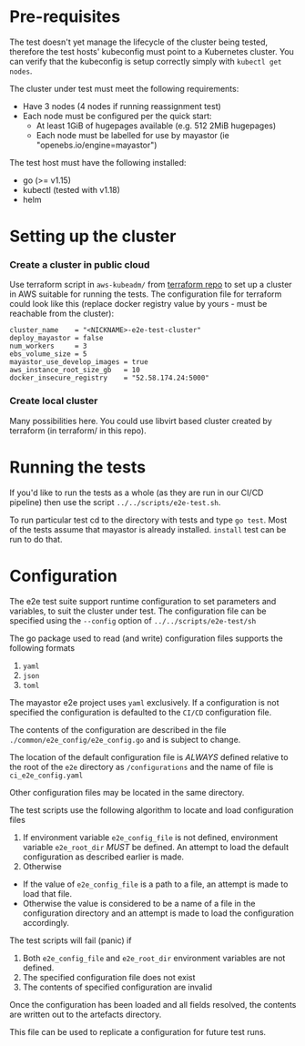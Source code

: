 # Pre-requisites

The test doesn't yet manage the lifecycle of the cluster being tested,
therefore the test hosts' kubeconfig must point to a Kubernetes cluster.
You can verify that the kubeconfig is setup correctly simply with
`kubectl get nodes`.

The cluster under test must meet the following requirements:
* Have 3 nodes (4 nodes if running reassignment test)
* Each node must be configured per the quick start:
  * At least 1GiB of hugepages available (e.g. 512 2MiB hugepages)
  * Each node must be labelled for use by mayastor (ie "openebs.io/engine=mayastor")

The test host must have the following installed:
* go (>= v1.15)
* kubectl (tested with v1.18)
* helm

# Setting up the cluster

### Create a cluster in public cloud

Use terraform script in `aws-kubeadm/` from
[terraform repo](https://github.com/mayadata-io/mayastor-terraform-playground) to
set up a cluster in AWS suitable for running the tests. The configuration file for
terraform could look like this (replace docker registry value by yours - must
be reachable from the cluster):

```
cluster_name    = "<NICKNAME>-e2e-test-cluster"
deploy_mayastor = false
num_workers     = 3
ebs_volume_size = 5
mayastor_use_develop_images = true
aws_instance_root_size_gb   = 10
docker_insecure_registry    = "52.58.174.24:5000"
```

### Create local cluster

Many possibilities here. You could use libvirt based cluster created by
terraform (in terraform/ in this repo). 

# Running the tests

If you'd like to run the tests as a whole (as they are run in our CI/CD
pipeline) then use the script `../../scripts/e2e-test.sh`.

To run particular test cd to the directory with tests and type `go test`.
Most of the tests assume that mayastor is already installed. `install` test
can be run to do that.

# Configuration
The e2e test suite support runtime configuration to set parameters and variables,
to suit the cluster under test. The configuration file can be specified using the `--config`
option of `../../scripts/e2e-test/sh`

The go package used to read (and write) configuration files supports the following formats
1. `yaml`
2. `json`
3. `toml`

The mayastor e2e project uses `yaml` exclusively.
If a configuration is not specified the configuration is defaulted to the `CI/CD` configuration file.

The contents of the configuration are described in the file
`./common/e2e_config/e2e_config.go` and is subject to change.

The location of the default configuration file is *ALWAYS* defined relative to the root of the `e2e` directory as
`/configurations` and the name of file is `ci_e2e_config.yaml`

Other configuration files may be located in the same directory.

The test scripts use the following algorithm to locate and load configuration files
1. If environment variable `e2e_config_file` is not defined, environment variable `e2e_root_dir` *MUST* be defined. An attempt to load the default configuration as described earlier is made.
2. Otherwise
 * If the value of `e2e_config_file` is a path to a file, an attempt is made to load that file.
 * Otherwise the value is considered to be a name of a file in the configuration directory and an attempt is made to load the configuration accordingly.

The test scripts will fail (panic) if
1. Both `e2e_config_file` and `e2e_root_dir` environment variables are not defined.
2. The specified configuration file does not exist
3. The contents of specified configuration are invalid

Once the configuration has been loaded and all fields resolved, the contents are written out to the artefacts directory.

This file can be used to replicate a configuration for future test runs.
